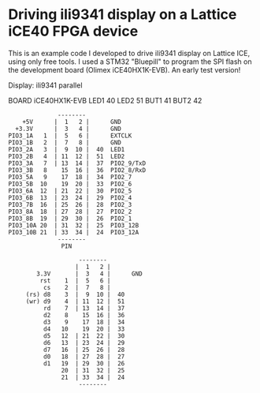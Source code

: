 # Driving ili9341 display on a Lattice iCE40 FPGA device

This is an example code I developed to drive ili9341 display on Lattice ICE, using only free tools. I used a STM32 "Bluepill" to program the SPI flash on the development board (Olimex iCE40HX1K-EVB). An early test version!

Display: ili9341 parallel

BOARD  iCE40HX1K-EVB
 LED1  40
 LED2  51
 BUT1  41
 BUT2  42

                  --------      
        +5V      |  1   2 |      GND
      +3.3V      |  3   4 |      GND 
    PIO3_1A   1  |  5   6 |      EXTCLK
    PIO3_1B   2  |  7   8 |      GND
    PIO3_2A   3  |  9  10 |  40  LED1
    PIO3_2B   4  | 11  12 |  51  LED2
    PIO3_3A   7  | 13  14 |  37  PIO2_9/TxD
    PIO3_3B   8    15  16 |  36  PIO2_8/RxD
    PIO3_5A   9    17  18 |  34  PIO2_7
    PIO3_5B  10    19  20 |  33  PIO2_6
    PIO3_6A  12  | 21  22 |  30  PIO2_5
    PIO3_6B  13  | 23  24 |  29  PIO2_4
    PIO3_7B  16  | 25  26 |  28  PIO2_3
    PIO3_8A  18  | 27  28 |  27  PIO2_2
    PIO3_8B  19  | 29  30 |  26  PIO2_1
    PIO3_10A 20  | 31  32 |  25  PIO3_12B
    PIO3_10B 21  | 33  34 |  24  PIO3_12A
                  -------- 
                   PIN

                        --------      
                       |  1   2 |      
            3.3V       |  3   4 |      GND  
             rst    1  |  5   6 |      
              cs    2  |  7   8 |      
         (rs) d8    3  |  9  10 |  40  
         (wr) d9    4  | 11  12 |  51  
              rd    7  | 13  14 |  37  
              d2    8    15  16 |  36  
              d3    9    17  18 |  34  
              d4   10    19  20 |  33  
              d5   12  | 21  22 |  30  
              d6   13  | 23  24 |  29  
              d7   16  | 25  26 |  28  
              d0   18  | 27  28 |  27  
              d1   19  | 29  30 |  26  
                   20  | 31  32 |  25  
                   21  | 33  34 |  24  
                        -------- 
